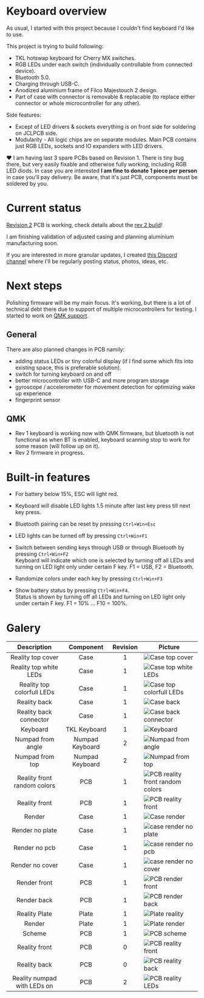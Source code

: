 # Keyboard overview
As usual, I started with this project because I couldn't find keyboard I'd like to use.

This project is trying to build following:
- TKL hotswap keyboard for Cherry MX switches.
- RGB LEDs under each switch (individually controllable from connected device).
- Bluetooth 5.0.
- Charging through USB-C.
- Anodized aluminium frame of Filco Majestouch 2 design.
- Part of case with connector is removable & replacable (to replace either connector or whole microcontroller for any other).

Side features:
- Except of LED drivers & sockets everything is on front side for soldering on JCLPCB side.
- Modularity - All logic chips are on separate modules. Main PCB contains just RGB LEDs, sockets and IO expanders with LED drivers.

❤️ I am having last 3 spare PCBs based on Revision 1. There is tiny bug there, but very easily fixable and otherwise fully working, including RGB LED diods.
In case you are interested **I am fine to donate 1 piece per person** in case you'll pay delivery. Be aware, that it's just PCB, components must be soldered by you.

# Current status
[Revision 2](changelog.md) PCB is working, check details about the [rev 2 build](docs/revisions/rev2.md)!

I am finishing validation of adjusted casing and planning aluminium manufacturing soon.

If you are interested in more granular updates, I created [this Discord channel](https://discord.com/channels/1029883759740334140/1029884160967442452) where I'll be regularly posting status, photos, ideas, etc.

# Next steps
Polishing firmware will be my main focus. It's working, but there is a lot of technical debt there due to support of multiple microcontrollers for testing.
I started to work on [QMK support](https://github.com/vladimir-aubrecht/qmk_firmware/tree/xboard/keyboards/xboard).

## General
There are also planned changes in PCB namily:
- adding status LEDs or tiny colorful display (if I find some which fits into existing space, this is preferable solution).
- switch for turning keyboard on and off
- better microcontroller with USB-C and more program storage
- gyroscope / accelerometer for movement detection for optimizing wake up experience
- fingerprint sensor

## QMK
- Rev 1 keyboard is working now with QMK firmware, but bluetooth is not functional as when BT is enabled, keyboard scanning stop to work for some reason (will follow up on it).
- Rev 2 firmware in progress.

# Built-in features
- For battery below 15%, ESC will light red.

- Keyboard will disable LED lights 1.5 minute after last key press till next key press.

- Bluetooth pairing can be reset by pressing ```Ctrl+Win+Esc```

- LED lights can be turned off by pressing ```Ctrl+Win+F1```

- Switch between sending keys through USB or through Bluetooth by pressing ```Ctrl+Win+F2```
<br/>Keyboard will indicate which one is selected by turning off all LEDs and turning on LED light only under certain F key. F1 = USB, F2 = Bluetooth.

- Randomize colors under each key by pressing ```Ctrl+Win+F3```

- Show battery status by pressing ```Ctrl+Win+F4```.
<br/>Status is shown by turning off all LEDs and turning on LED light only under certain F key. F1 = 10% ... F10 = 100%.

# Galery

| Description                 | Component       | Revision | Picture                                                                          |
|:---------------------------:|:--------------: |:--------:|----------------------------------------------------------------------------------|
| Reality top cover           | Case            | 1        | ![Case top cover](./docs/images/case_top_with_cover.jpeg)                        |
| Reality top white LEDs      | Case            | 1        | ![Case top white LEDs](./docs/images/case_top_white_leds.jpeg)                   |
| Reality top colorfull LEDs  | Case            | 1        | ![Case top colorfull LEDs](./docs/images/case_top_colorfull_leds.jpeg)           |
| Reality back                | Case            | 1        | ![Case back](./docs/images/case_back.jpeg)                                       |
| Reality back connector      | Case            | 1        | ![Case back connector](./docs/images/case_back_connector.jpeg)                   |
| Keyboard                    | TKL Keyboard    | 1        | ![Keyboard](./docs/images/keyboard_rev1.png)                                     |
| Numpad from angle           | Numpad Keyboard | 2        | ![Numpad from angle](./docs/images/numpad_angled.jpg)                            |
| Numpad from top             | Numpad Keyboard | 2        | ![Numpad from top](./docs/images/numpad_top.jpg)                                 |
| Reality front random colors | PCB             | 1        | ![PCB reality front random colors](./docs/images/pcb_real_front_rev1_colors.png) |
| Reality front               | PCB             | 1        | ![PCB reality front](./docs/images/pcb_real_front_rev1.png)                      |
| Render                      | Case            | 1        | ![Case render](./docs/images/case_render_full.png)                               |
| Render no plate             | Case            | 1        | ![case render no plate](./docs/images/case_render_without_plate.png)             |
| Render no pcb               | Case            | 1        | ![case render no pcb](./docs/images/case_render_without_pcb.png)                 |
| Render no cover             | Case            | 1        | ![case render no cover](./docs/images/case_render_without_cover.png)             |
| Render front                | PCB             | 1        | ![PCB render front](./docs/images/pcb_render_front_rev1.png)                     |
| Render back                 | PCB             | 1        | ![PCB render back](./docs/images/pcb_render_back_rev1.png)                       |
| Reality Plate               | Plate           | 1        | ![Plate reality](./docs/images/plate_tkl.jpg)                                    |
| Render                      | Plate           | 1        | ![Plate render](./docs/images/plate_rev1.png)                                    |
| Scheme                      | PCB             | 1        | ![PCB scheme](./docs/images/pcb_rev1.png)                                        |
| Reality front               | PCB             | 0        | ![PCB reality front](./docs/images/pcb_real_front_rev0.png)                      |
| Reality back                | PCB             | 0        | ![PCB reality back](./docs/images/pcb_real_back_rev0.png)                        |
| Reality numpad with LEDs on | PCB             | 2        | ![PCB reality LEDs](./docs/images/numpad_pcb.jpg)                                |


